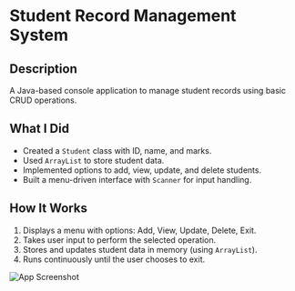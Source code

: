 # Student Record Management System

## Description

A Java-based console application to manage student records using basic CRUD operations.

## What I Did

- Created a `Student` class with ID, name, and marks.
- Used `ArrayList` to store student data.
- Implemented options to add, view, update, and delete students.
- Built a menu-driven interface with `Scanner` for input handling.

## How It Works

1. Displays a menu with options: Add, View, Update, Delete, Exit.
2. Takes user input to perform the selected operation.
3. Stores and updates student data in memory (using `ArrayList`).
4. Runs continuously until the user chooses to exit.

![App Screenshot](images/screenshot.png)
